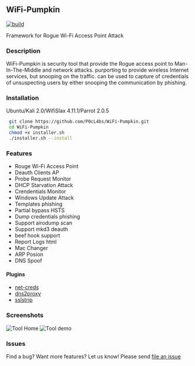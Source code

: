 WiFi-Pumpkin
---
[![build](https://travis-ci.org/P0cL4bs/WiFi-Pumpkin.svg)](https://travis-ci.org/P0cL4bs/WiFi-Pumpkin/)

Framework for Rogue Wi-Fi Access Point Attack
### Description
WiFi-Pumpkin is security tool that  provide the Rogue access point to Man-In-The-Middle and network attacks. purporting to provide wireless Internet services, but snooping on the traffic. can be used to capture of credentials of unsuspecting users by either snooping the communication by phishing.

### Installation

Ubuntu/Kali 2.0/WifiSlax 4.11.1/Parrot 2.0.5

```sh
 git clone https://github.com/P0cL4bs/WiFi-Pumpkin.git
 cd WiFi-Pumpkin
 chmod +x installer.sh
 ./installer.sh --install
```

### Features
* Rouge Wi-Fi Access Point
* Deauth Clients AP 
* Probe Request Monitor
* DHCP Starvation Attack
* Crendentials Monitor
* Windows Update Attack
* Templates phishing
* Partial bypass HSTS
* Dump credentials phishing
* Support airodump scan
* Support mkd3 deauth
* beef hook support
* Report Logs html
* Mac Changer 
* ARP Posion 
* DNS Spoof 

#### Plugins
- [net-creds](https://github.com/DanMcInerney/net-creds)
- [dns2proxy](https://github.com/LeonardoNve/dns2proxy)
- [sslstrip](https://github.com/moxie0/sslstrip)

### Screenshots
![Tool Home](https://dl.dropboxusercontent.com/u/97321327/evil/evil7.1.png)
![Tool demo](https://dl.dropboxusercontent.com/u/97321327/evil/demo7.1.png)
### Issues
Find a bug? Want more features?  Let us know! Please send [file an issue](https://github.com/P0cL4bs/WiFi-Pumpkin/issues/new) 

